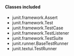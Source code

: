 #### Classes included
- junit.framework.Assert
- junit.framework.Test
- junit.framework.TestCase
- junit.framework.TestListener
- junit.framework.TestSuite
- junit.runner.BaseTestRunner
- junit.textui.TestRunner
